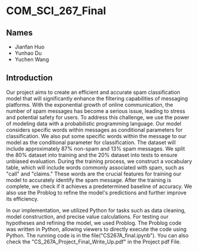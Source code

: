 # COM_SCI_267_Final

## Names
- Jianfan Huo
- Yunhao Du
- Yuchen Wang

## Introduction
Our project aims to create an efficient and accurate spam classification model that will significantly enhance the filtering capabilities of messaging platforms. With the exponential growth of online communication, the number of spam messages has become a serious issue, leading to stress and potential safety for users. To address this challenge, we use the power of modeling data with a probabilistic programming language. Our model considers specific words within messages as conditional parameters for classification. We also put some specific words within the message to our model as the conditional parameter for classification. The dataset will include approximately 87\% non-spam and 13\% spam messages. We split the 80\% dataset into training and the 20\% dataset into tests to ensure unbiased evaluation. During the training process, we construct a vocabulary table, which will include words commonly associated with spam, such as "call" and "claims." These words are the crucial features for training our model to accurately identify the spam message. After the training is complete, we check if it achieves a predetermined baseline of accuracy. We also use the Problog to refine the model's predictions and further improve its efficiency.

In our implementation, we utilized Python for tasks such as data cleaning, model construction, and precise value calculations. For testing our hypotheses and refining the model, we used Problog. The Problog code was written in Python, allowing viewers to directly execute the code using Python. The running code is in the file("CS267A_final.ipynb"). You can also check the "CS_267A_Project_Final_Write_Up.pdf" in the Project pdf File. 


